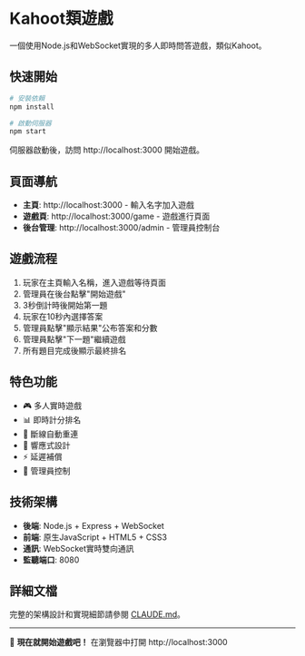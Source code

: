 # Kahoot類遊戲

一個使用Node.js和WebSocket實現的多人即時問答遊戲，類似Kahoot。

## 快速開始

```bash
# 安裝依賴
npm install

# 啟動伺服器
npm start
```

伺服器啟動後，訪問 http://localhost:3000 開始遊戲。

## 頁面導航

- **主頁**: http://localhost:3000 - 輸入名字加入遊戲
- **遊戲頁**: http://localhost:3000/game - 遊戲進行頁面
- **後台管理**: http://localhost:3000/admin - 管理員控制台

## 遊戲流程

1. 玩家在主頁輸入名稱，進入遊戲等待頁面
2. 管理員在後台點擊"開始遊戲"
3. 3秒倒計時後開始第一題
4. 玩家在10秒內選擇答案
5. 管理員點擊"顯示結果"公布答案和分數
6. 管理員點擊"下一題"繼續遊戲
7. 所有題目完成後顯示最終排名

## 特色功能

- 🎮 多人實時遊戲
- 📊 即時計分排名
- 🔄 斷線自動重連
- 📱 響應式設計
- ⚡ 延遲補償
- 🎯 管理員控制

## 技術架構

- **後端**: Node.js + Express + WebSocket
- **前端**: 原生JavaScript + HTML5 + CSS3
- **通訊**: WebSocket實時雙向通訊
- **監聽端口**: 8080

## 詳細文檔

完整的架構設計和實現細節請參閱 [CLAUDE.md](CLAUDE.md)。

---

🎯 **現在就開始遊戲吧！** 在瀏覽器中打開 http://localhost:3000